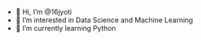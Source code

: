 - 👋 Hi, I’m @16jyoti
- 👀 I’m interested in Data Science and Machine Learning
- 🌱 I’m currently learning Python

<!---
16jyoti/16jyoti is a ✨ special ✨ repository because its `README.md` (this file) appears on your GitHub profile.
You can click the Preview link to take a look at your changes.
--->
